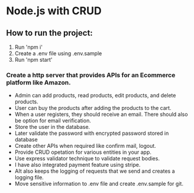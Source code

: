 # Node.js with CRUD

## How to run the project:
1. Run 'npm i'
2. Create a .env file using .env.sample
3. Run 'npm start'
   
### Create a http server that provides APIs for an Ecommerce platform like Amazon.
* Admin can add products, read products, edit products, and delete products.
* User can buy the products after adding the products to the cart.
* When a user registers, they should receive an email. There should also be option for email verification.
* Store the user in the database.
* Later validate the password with encrypted password stored in database
* Create other APIs when required like confirm mail, logout.
* Provide CRUD opetation for various entities in your app.
* Use express validator technique to validate request bodies.
* I have also integrated payment feature using stripe.
* AIt also keeps the logging of requests that we send and creates a logging file.
* Move sensitive information to .env file and create .env.sample for git.
   
